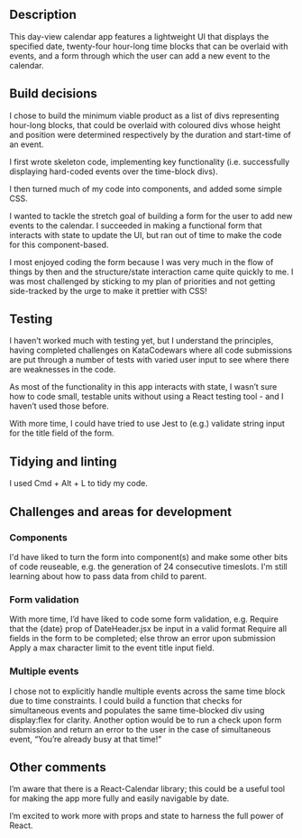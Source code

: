 ## Description

This day-view calendar app features a lightweight UI that displays the specified date, twenty-four hour-long time blocks that can be overlaid with events, and a form through which the user can add a new event to the calendar.

## Build decisions

I chose to build the minimum viable product as a list of divs representing hour-long blocks, that could be overlaid with coloured divs whose height and position were determined respectively by the duration and start-time of an event.

I first wrote skeleton code, implementing key functionality (i.e. successfully displaying hard-coded events over the time-block divs).

I then turned much of my code into components, and added some simple CSS.

I wanted to tackle the stretch goal of building a form for the user to add new events to the calendar. I succeeded in making a functional form that interacts with state to update the UI, but ran out of time to make the code for this component-based.

I most enjoyed coding the form because I was very much in the flow of things by then and the structure/state interaction came quite quickly to me. I was most challenged by sticking to my plan of priorities and not getting side-tracked by the urge to make it prettier with CSS!


## Testing

I haven’t worked much with testing yet, but I understand the principles, having completed challenges on KataCodewars where all code submissions are put through a number of tests with varied user input to see where there are weaknesses in the code.

As most of the functionality in this app interacts with state, I wasn’t sure how to code small, testable units without using a React testing tool - and I haven’t used those before.

With more time, I could have tried to use Jest to (e.g.) validate string input for the title field of the form.

## Tidying and linting

I used Cmd + Alt + L to tidy my code.

## Challenges and areas for development

### Components
I'd have liked to turn the form into component(s) and make some other bits of code reuseable, e.g. the generation of 24 consecutive timeslots. I'm still learning about how to pass data from child to parent.

### Form validation
With more time, I’d have liked to code some form validation, e.g.
Require that the {date} prop of DateHeader.jsx be input in a valid format
Require all fields in the form to be completed; else throw an error upon submission
Apply a max character limit to the event title input field.

### Multiple events 
I chose not to explicitly handle multiple events across the same time block due to time constraints.
I could build a function that checks for simultaneous events and populates the same time-blocked div using display:flex for clarity. Another option would be to run a check upon form submission and return an error to the user in the case of simultaneous event, “You’re already busy at that time!”

## Other comments

I’m aware that there is a React-Calendar library; this could be a useful tool for making the app more fully and easily navigable by date.

I’m excited to work more with props and state to harness the full power of React.

